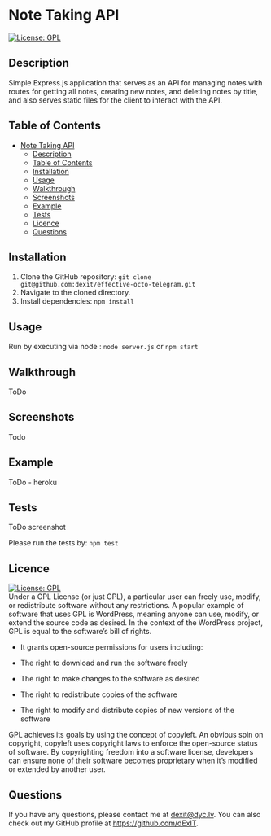 # Note Taking API
  [![License: GPL](https://img.shields.io/badge/License-GPL-green.svg)](https://opensource.org/licenses/GPL)

## Description
Simple Express.js application that serves as an API for managing notes with routes for getting all notes, creating new notes, and deleting notes by title, and also serves static files for the client to interact with the API.

## Table of Contents
- [Note Taking API](#note-taking-api)
  - [Description](#description)
  - [Table of Contents](#table-of-contents)
  - [Installation](#installation)
  - [Usage](#usage)
  - [Walkthrough](#walkthrough)
  - [Screenshots](#screenshots)
  - [Example](#example)
  - [Tests](#tests)
  - [Licence](#licence)
  - [Questions](#questions)


## Installation

1. Clone the GitHub repository:
``` git clone git@github.com:dexit/effective-octo-telegram.git ```
2. Navigate to the cloned directory.
3. Install dependencies:
``` npm install ```

## Usage

Run by executing via node :
``` node server.js ``` or ``` npm start ```


## Walkthrough



ToDo



## Screenshots

Todo

## Example

ToDo - heroku


## Tests

ToDo screenshot


Please run the tests by:
``` npm test ```

## Licence
  [![License: GPL](https://img.shields.io/badge/License-GPL-green.svg)](https://opensource.org/licenses/GPL)
  \
Under a GPL License (or just GPL), a particular user can freely use, modify, or redistribute software without any restrictions. A popular example of software that uses GPL is WordPress, meaning anyone can use, modify, or extend the source code as desired. In the context of the WordPress project, GPL is equal to the software’s bill of rights.

- It grants open-source permissions for users including:

- The right to download and run the software freely

- The right to make changes to the software as desired

- The right to redistribute copies of the software

- The right to modify and distribute copies of new versions of the software

GPL achieves its goals by using the concept of copyleft. An obvious spin on copyright, copyleft uses copyright laws to enforce the open-source status of software. By copyrighting freedom into a software license, developers can ensure none of their software becomes proprietary when it’s modified or extended by another user.
  
## Questions
  
  If you have any questions, please contact me at dexit@dyc.lv. You can also check out my GitHub profile at <https://github.com/dExIT>.
